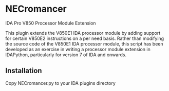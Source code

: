 # NECromancer
IDA Pro V850 Processor Module Extension


This plugin extends the V850E1 IDA processor module by adding support
for certain V850E2 instructions on a per need basis. Rather than modifying
the source code of the V850E1 IDA processor module, this script has been
developed as an exercise in writing a processor module extension in
IDAPython, particularly for version 7 of IDA and onwards.

## Installation
Copy NECromancer.py to your IDA plugins directory
